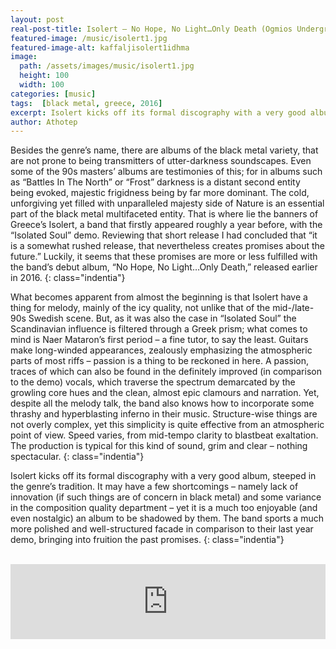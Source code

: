 ```yaml
---
layout: post
real-post-title: Isolert – No Hope, No Light…Only Death (Ogmios Underground, 2016)
featured-image: /music/isolert1.jpg
featured-image-alt: kaffaljisolert1idhma
image:
  path: /assets/images/music/isolert1.jpg
  height: 100
  width: 100
categories: [music]
tags:  [black metal, greece, 2016]
excerpt: Isolert kicks off its formal discography with a very good album, steeped in the genre’s tradition.
author: Athotep
---
```


Besides the genre’s name, there are albums of the black metal variety, that are not prone to being transmitters of utter-darkness soundscapes. Even some of the 90s masters’ albums are testimonies of this; for in albums such as “Battles In The North” or “Frost” darkness is a distant second entity being evoked, majestic frigidness being by far more dominant. The cold, unforgiving yet filled with unparalleled majesty side of Nature is an essential part of the black metal multifaceted entity. That is where lie the banners of Greece’s Isolert, a band that firstly appeared roughly a year before, with the “Isolated Soul” demo. Reviewing that short release  I had concluded that “it is a somewhat rushed release, that nevertheless creates promises about the future.” Luckily, it seems that these promises are more or less fulfilled with the band’s debut album, “No Hope, No Light…Only Death,” released earlier in 2016.
{: class="indentia"}

What becomes apparent from almost the beginning is that Isolert have a thing for melody, mainly of the icy quality, not unlike that of the mid-/late-90s Swedish scene. But, as it was also the case in “Isolated Soul” the Scandinavian influence is filtered through a Greek prism; what comes to mind is Naer Mataron’s first period – a fine tutor, to say the least. Guitars make long-winded appearances, zealously emphasizing the atmospheric parts of most riffs – passion is a thing to be reckoned in here. A passion, traces of which can also be found in the definitely improved (in comparison to the demo) vocals, which traverse the spectrum demarcated by the growling core hues and the clean, almost epic clamours and narration. Yet, despite all the melody talk, the band also knows how to incorporate some thrashy and hyperblasting inferno in their music. Structure-wise things are not overly complex, yet this simplicity is quite effective from an atmospheric point of view. Speed varies, from mid-tempo clarity to blastbeat exaltation. The production is typical for this kind of sound, grim and clear – nothing spectacular.
{: class="indentia"}

Isolert kicks off its formal discography with a very good album, steeped in the genre’s tradition. It may have a few shortcomings – namely lack of innovation (if such things are of concern in black metal) and some variance in the composition quality department – yet it is a much too enjoyable (and even nostalgic) an album to be shadowed by them. The band sports a much more polished and well-structured facade in comparison to their last year demo, bringing into fruition the past promises.
{: class="indentia"}  
<br>
<iframe style="border: 0; width: 100%; height: 120px;" src="https://bandcamp.com/EmbeddedPlayer/album=1097223468/size=large/bgcol=ffffff/linkcol=0687f5/tracklist=false/artwork=small/transparent=true/" seamless><a href="http://isolert.bandcamp.com/album/no-hope-no-light-only-death">No Hope, No Light...Only Death by Isolert</a></iframe>